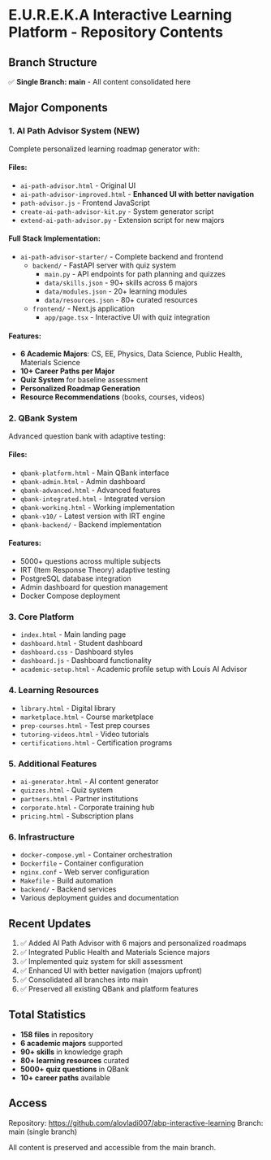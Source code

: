# E.U.R.E.K.A Interactive Learning Platform - Repository Contents

## Branch Structure
✅ **Single Branch: main** - All content consolidated here

## Major Components

### 1. AI Path Advisor System (NEW)
Complete personalized learning roadmap generator with:

#### Files:
- `ai-path-advisor.html` - Original UI
- `ai-path-advisor-improved.html` - **Enhanced UI with better navigation**
- `path-advisor.js` - Frontend JavaScript
- `create-ai-path-advisor-kit.py` - System generator script
- `extend-ai-path-advisor.py` - Extension script for new majors

#### Full Stack Implementation:
- `ai-path-advisor-starter/` - Complete backend and frontend
  - `backend/` - FastAPI server with quiz system
    - `main.py` - API endpoints for path planning and quizzes
    - `data/skills.json` - 90+ skills across 6 majors
    - `data/modules.json` - 20+ learning modules
    - `data/resources.json` - 80+ curated resources
  - `frontend/` - Next.js application
    - `app/page.tsx` - Interactive UI with quiz integration

#### Features:
- **6 Academic Majors**: CS, EE, Physics, Data Science, Public Health, Materials Science
- **10+ Career Paths per Major**
- **Quiz System** for baseline assessment
- **Personalized Roadmap Generation**
- **Resource Recommendations** (books, courses, videos)

### 2. QBank System
Advanced question bank with adaptive testing:

#### Files:
- `qbank-platform.html` - Main QBank interface
- `qbank-admin.html` - Admin dashboard
- `qbank-advanced.html` - Advanced features
- `qbank-integrated.html` - Integrated version
- `qbank-working.html` - Working implementation
- `qbank-v10/` - Latest version with IRT engine
- `qbank-backend/` - Backend implementation

#### Features:
- 5000+ questions across multiple subjects
- IRT (Item Response Theory) adaptive testing
- PostgreSQL database integration
- Admin dashboard for question management
- Docker Compose deployment

### 3. Core Platform
- `index.html` - Main landing page
- `dashboard.html` - Student dashboard
- `dashboard.css` - Dashboard styles
- `dashboard.js` - Dashboard functionality
- `academic-setup.html` - Academic profile setup with Louis AI Advisor

### 4. Learning Resources
- `library.html` - Digital library
- `marketplace.html` - Course marketplace
- `prep-courses.html` - Test prep courses
- `tutoring-videos.html` - Video tutorials
- `certifications.html` - Certification programs

### 5. Additional Features
- `ai-generator.html` - AI content generator
- `quizzes.html` - Quiz system
- `partners.html` - Partner institutions
- `corporate.html` - Corporate training hub
- `pricing.html` - Subscription plans

### 6. Infrastructure
- `docker-compose.yml` - Container orchestration
- `Dockerfile` - Container configuration
- `nginx.conf` - Web server configuration
- `Makefile` - Build automation
- `backend/` - Backend services
- Various deployment guides and documentation

## Recent Updates
1. ✅ Added AI Path Advisor with 6 majors and personalized roadmaps
2. ✅ Integrated Public Health and Materials Science majors
3. ✅ Implemented quiz system for skill assessment
4. ✅ Enhanced UI with better navigation (majors upfront)
5. ✅ Consolidated all branches into main
6. ✅ Preserved all existing QBank and platform features

## Total Statistics
- **158 files** in repository
- **6 academic majors** supported
- **90+ skills** in knowledge graph
- **80+ learning resources** curated
- **5000+ quiz questions** in QBank
- **10+ career paths** available

## Access
Repository: https://github.com/alovladi007/abp-interactive-learning
Branch: main (single branch)

All content is preserved and accessible from the main branch.